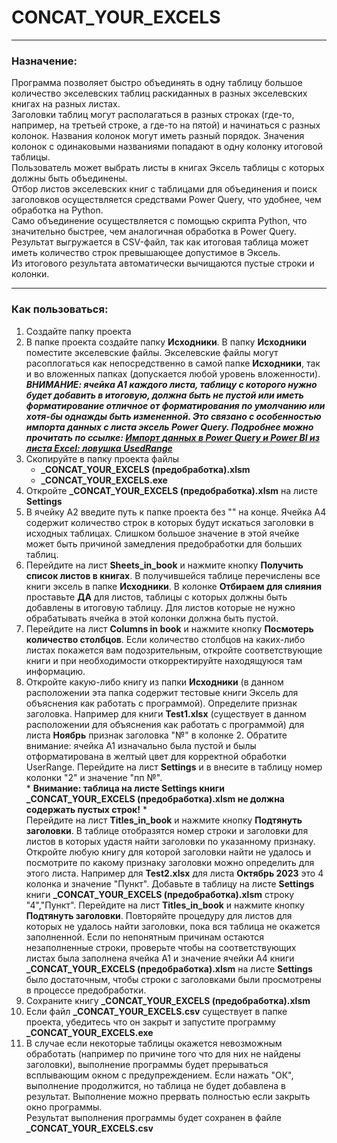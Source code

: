 # CONCAT_YOUR_EXCELS

---
### Назначение:
Программа позволяет быстро объединять в одну таблицу большое количество экселевских таблиц раскиданных в разных экселевских книгах на разных листах.<br>
Заголовки таблиц могут располагаться в разных строках (где-то, например, на третьей строке, а где-то на пятой) и начинаться с разных колонок. Названия колонок могут иметь разный порядок. Значения колонок с одинаковыми названиями попадают в одну колонку итоговой таблицы.<br>
Пользователь может выбрать листы в книгах Эксель таблицы с которых должны быть объединены.<br>
Отбор листов экселевских книг с таблицами для объединения и поиск заголовков осуществляется средствами Power Query, что удобнее, чем обработка на Python.<br>
Само объединение осуществляется с помощью скрипта Python, что значительно быстрее, чем аналогичная обработка в Power Query.<br>
Результат выгружается в CSV-файл, так как итоговая таблица может иметь количество строк превышающее допустимое в Эксель.<br>
Из итогового результата автоматически вычищаются пустые строки и колонки.

---
### Как пользоваться:

1. Создайте папку проекта
2. В папке проекта создайте папку **Исходники**. В папку **Исходники** поместите экселевские файлы. Экселевские файлы могут расоплогаться как непосредственно в самой папке **Исходники**, так и во вложенных папках (допускается любой уровень вложенности).<br>_**ВНИМАНИЕ: ячейка A1 каждого листа, таблицу с которого нужно будет добавить в итоговую, должна быть не пустой или иметь форматирование отличное от форматирования по умолчанию или хотя-бы однажды быть измененной. 
Это связано с особенностью импорта данных с листа эксель Power Query. Подробнее можно прочитать по ссылке: [Импорт данных в Power Query и Power BI из листа Excel: ловушка UsedRange](http://excel-inside.pro/blog/2017/05/23/%D0%B8%D0%BC%D0%BF%D0%BE%D1%80%D1%82-%D0%B4%D0%B0%D0%BD%D0%BD%D1%8B%D1%85-%D0%B2-power-query-%D0%B8-power-bi-%D0%B8%D0%B7-excel-%D0%BB%D0%BE%D0%B2%D1%83%D1%88%D0%BA%D0%B0-usedrange/?ysclid=losc79am53362322864)**_
3. Скопируйте в папку проекта файлы 
    - **_CONCAT_YOUR_EXCELS (предобработка).xlsm**
    - **_CONCAT_YOUR_EXCELS.exe**
4. Откройте **_CONCAT_YOUR_EXCELS (предобработка).xlsm** на листе **Settings**
5. В ячейку A2 введите путь к папке проекта без "\" на конце. Ячейка A4 содержит количество строк в которых будут искаться заголовки в исходных таблицах. Слишком большое значение в этой ячейке может быть причиной замедления предобработки для больших таблиц.
6. Перейдите на лист **Sheets_in_book** и нажмите кнопку **Получить список листов в книгах**. В получившейся таблице перечислены все книги эксель в папке **Исходники**. В колонке **Отбираем для слияния** проставьте **ДА** для листов, таблицы с которых должны быть добавлены в итоговую таблицу. Для листов которые не нужно обрабатывать ячейка в этой колонки должна быть пустой.
7. Перейдите на лист **Columns in book** и нажмите кнопку **Посмотерь количество столбцов**. Если количество столбцов на каких-либо листах покажется вам подозрительным, откройте соответствующие книги и при необходимости откорректируйте находящуюся там информацию.
8. Откройте какую-либо книгу из папки **Исходники** (в данном расположении эта папка содержит тестовые книги Эксель для объяснения как работать с программой). Определите признак заголовка. Например для книги **Test1.xlsx** (существует в данном расположении для объяснения как работать с программой) для листа **Ноябрь** признак заголовка "№" в колонке 2. Обратите внимание: ячейка A1 изначально была пустой и былы отформатирована в желтый цвет для корректной обработки UserRange. Перейдите на лист **Settings** и в внесите в таблицу номер колонки "2" и значение "пп №".
<br>* **Внимание: таблица на листе Settings книги _CONCAT_YOUR_EXCELS (предобработка).xlsm не должна содержать пустых строк!** *
<br>Перейдите на лист **Titles_in_book** и нажмите кнопку **Подтянуть заголовки**. В таблице отобразятся номер строки и заголовки для листов в которых удастя найти заголовки по указанному признаку. Откройте любую книгу для которой заголовки найти не удалось и посмотрите по какому признаку заголовки можно определить для этого листа. Например для **Test2.xlsx** для листа **Октябрь 2023** это 4 колонка и значение "Пункт". Добавьте в таблицу на листе **Settings** книги **_CONCAT_YOUR_EXCELS (предобработка).xlsm** строку "4","Пункт". Перейдите на лист **Titles_in_book** и нажмите кнопку **Подтянуть заголовки**. Повторяйте процедуру для листов для которых не удалось найти заголовки, пока вся таблица не окажется заполненной. Если по непонятным причинам остаются незаполненные строки, проверьте чтобы на соответствующих листах была заполнена ячейка A1 и значение ячейки A4 книги **_CONCAT_YOUR_EXCELS (предобработка).xlsm** на листе **Settings** было достаточным, чтобы строки с заголовками были просмотрены в процессе предобработки.
9. Сохраните книгу **_CONCAT_YOUR_EXCELS (предобработка).xlsm**
10. Если файл **_CONCAT_YOUR_EXCELS.csv** существует в папке проекта, убедитесь что он закрыт и запустите программу **_CONCAT_YOUR_EXCELS.exe**
11. В случае если некоторые таблицы окажется невозможным обработать (например по причине того что для них не найдены заголовки), выполнение программы будет прерываться всплывающим окном с предупреждением. Если нажать "ОК", выполнение продолжится, но таблица не будет добавлена в результат. Выполнение можно прервать полностью если закрыть окно программы.<br>
Результат выполнения программы будет сохранен в файле **_CONCAT_YOUR_EXCELS.csv** 
